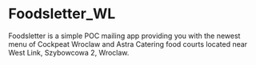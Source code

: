 # Foodsletter_WL
Foodsletter is a simple POC mailing app providing you with the newest menu of Cockpeat Wroclaw and Astra Catering food courts located near West Link, Szybowcowa 2, Wroclaw.

